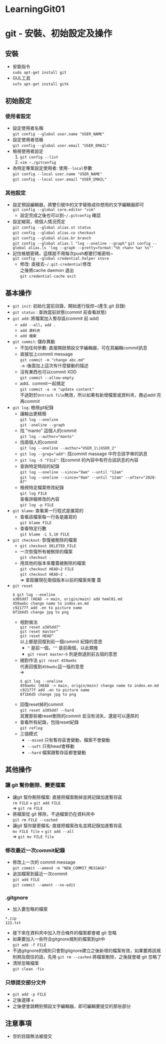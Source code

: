 # LearningGit01

# git - 安裝、初始設定及操作
<!--more-->
## 安裝
- 安裝指令  
`sudo apt-get install git`
- GUL工具  
`sufo apt-get install gitk`
## 初始設定
### 使用者設定
- 設定使用者名稱  
`git config --global user.name "USER_NAME"`
- 設定使用者信箱  
`git config --global user.email "USER_EMAIL"`
- 檢視使用者設定  
    1. `git config --list`
    2. `vim ~./gitconfig`
- 為特定專案設定使用者: 使用`--local`參數  
`git config --local user.name "USER_NAME"`  
`git config --local user.email "USER_EMAIL"`
### 其他設定
- 設定預設編輯器，將雙引號中的文字替換成你想用的文字編輯器即可  
`git config --global core.editor "vim"`
    - 設定完成之後也可以到`~/.gitconfig` 確認
- 設定縮寫，視個人情況而定  
    `git config --global alias.st status`  
    `git config --global alias.co checkout`  
    `git config --global alias.br branch`  
    `git config --global alias.l "log --oneline --graph"`
    `git config --global alias.ls 'log --graph --pretty=format:"%h <%an> %ar %s"'`
- 記住帳號密碼，這樣就不用每次push都要打帳密啦~  
`git config --global credential.helper store`
    - 修改: 直接去`~/.git-credential`修改  
    之後將cache daemon 退出  
    `git credential-cache exit`

## 基本操作
- `git init`: 初始化當前目錄，開始進行版控~(產生.git 目錄)
- `git status` : 查詢當前狀態(commit 前查看狀態)
- `git add`: 將檔案加入暫存區(commit 前 add)
    - `add --all`，`add .`
    - `add 資料夾`
    - `add 檔案`
- `git commit`: 儲存異動
    - 不加任何參數: 直接開啟預設文字編輯器，可在其編輯commit訊息
    - 直接加上commit message  
    `git commit -m "change abc.md"`  
    `-m` :後面加上這次有什麼變動的描述  
    - 沒有東西也可以commit XDD  
    `git commit --allow-empty`
    - add、commit一起搞定  
    `git commit -a -m "update content"`  
    不過對於`Untrack file`無效，所以如果有新增檔案或資料夾，務必add 完再commit
- `git log`: 檢視git紀錄
    - 讓輸出更精簡  
    `git log --oneline`  
    `git -oneline --graph`
    - 找 "manto" 這個人的commit  
    `git log --author="manto"`
    - 找兩個人的commit  
    `git log --oneline --author="USER_1\|USER_2"`
    - `git log --grep="add"`: 找commit massage 中符合該字串的訊息
    - `git log -S "FILE"`: 找commit 的內容中有符合該訊息的內容
    - 查詢特定時段的紀錄  
    `git log --oneline --since="9am" --until "12am"`  
    `git log --oneline --since="9am" --until "12am" --after="2020-07"`
    - 檢視特定檔案修改紀錄  
    `git log FILE`  
    查看詳細修改的內容  
    `git log -p FILE` 
- `git blame`: 查看某一行程式是誰寫的
    - 查看該檔案每一行各是誰寫的  
    `git blame FILE`
    - 查看特定行數  
    `git blame -L 5,10 FILE`
-  `git checkout`: 恢復被刪除的檔案
    - `git checkout DELETED_FILE`
    - 一次恢復所有被刪除的檔案  
    `git checkout .`
    - 用其他的版本來覆蓋被刪除的檔案  
    `git checkout HEAD~2 FILE`  
    `git checkout HEAD~2 .`  
    => 拿距離現在兩個版本以前的檔案來覆
    蓋
- `git reset`
    ```
    $ git log --oneline
    a305dd7 (HEAD -> main, origin/main) add heml01.md
    459aebc change name to index.en.md
    c92177f add .en to picture name
    8f1b6d5 change jpg to png
    ```
    -  相對做法  
    `git reset a305dd7^`  
        `git reset master^`  
        `git reset HEAD^`  
        以上都是回復到前一個commit 紀錄的意思
        - `^` 是前一個，`^^` 是前兩個，以此類推
        - `git reset master~5`
            則是倒退到前五個的意思
    - 絕對作法
    `git reset 459aebc`  
    代表回復到`459aebc`這一版的意思  
    =>
        ```
        $ git log --oneline
        459aebc (HEAD -> main, origin/main) change name to index.en.md
        c92177f add .en to picture name
        8f1b6d5 change jpg to png
        ```
    - 回復reset掉的commit  
    `git reset a305dd7 --hard`  
    其實那些被reset刪除的commit 並沒有消失，還是可以還原的
    - 查看所有紀錄，包括reset紀錄  
    `git reflog`
    - 三個模式
        - `--mixed` 只有暫存區會變動，檔案不會變動
        - `--soft` 只有head會移動
        - `--hard` 檔案跟暫存區都會變動

## 其他操作
### 讓 git 幫你刪除、變更檔案
- 讓git 幫你刪除檔案: 直接把檔案刪掉並將記錄加進暫存區  
`rm FILE` + `git add FILE`  
    => `git rm FILE`
- 將檔案從 git 移除，不過檔案仍在資料夾中  
`git rm FILE --cached`
- 讓git 幫你變更檔名: 直接把檔案改名並將記錄加進暫存區  
`mv FILE file` + `git add --all`  
    => `git mv FILE file`
### 修改最近一次commit紀錄
- 修改上一次的 commit message  
`git commit --amend -m "NEW_COMMIT_MESSAGE"`
- 追加檔案到最近一次commit  
`git add FILE`  
`git commit --ament --no-edit`
### .gitgnore
- 加入要忽略的檔案
```
*.zip
123.txt
```
- 接下來在資料夾中加入符合條件的檔案都會被 git 忽略
- 如果要加入一些符合gitgnore規則的檔案到git中  
`git add -f FILE`
- 不過gitgnore的規則只會對gitgnore建立之後新增的檔案有效，如果要將該規則朔及既往的話，先用 `git rm --cached` 將檔案刪除，之後就會被 git 忽略了
- 清除忽略檔案  
`git clean -fix`

### 只想提交部分文件
- `git add -p FILE`
- 之後選擇 `e`
- 之後便會跳轉到預設文字編輯器，即可編輯要提交的那些部分
## 注意事項
- 空的目錄無法被提交
